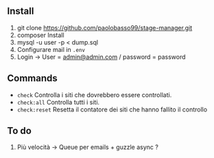 ## Install

1. git clone https://github.com/paolobasso99/stage-manager.git
2. composer Install
3. mysql -u user -p < dump.sql
4. Configurare mail in ```.env```
5. Login -> User = admin@admin.com / password = password

## Commands

* ```check``` Controlla i siti che dovrebbero essere controllati.
* ```check:all``` Controlla tutti i siti.
* ```check:reset``` Resetta il contatore dei siti che hanno fallito il controllo

## To do

1. Più velocità -> Queue per emails + guzzle async ?

